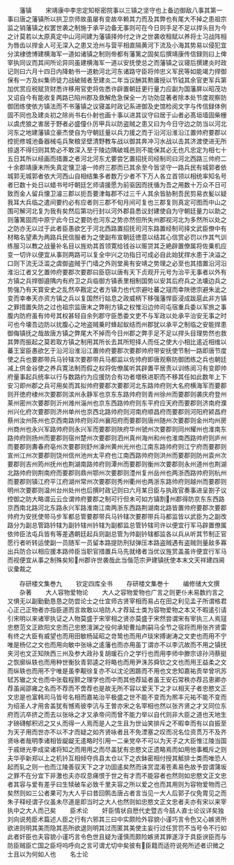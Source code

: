 <!-- { "loadSidebar": true } -->
　　藩镇
　　宋靖康中李忠定知枢密院事以三镇之坚守也上备边御敌八事其第一事曰唐之藩镇所以拱卫京师故虽屡有变故卒赖其力而及其弊也有尾大不掉之患祖宗监之销藩镇之权罢世袭之制施于承平边备无事则可在今日则手足不足以捍头目为今之计莫若以太原真定中山河间建为藩镇择帅付之许之世袭收租赋以养将士习战阵相为唇齿以捍金人可无深入之患又沧州与营平相直隔黄河下流及小海其势易以侵犯宜分滨棣徳博建横海军一道如诸镇之制则帝都有藩篱之固矣后撰靖康传信録则曰上俾宰执同议而其间所论异同虽建横海军一道以安抚使总之而藩镇之议寝后撰建炎时政记则曰六月十四日内降勅书一道勅河北河东诸路守臣将帅忠义军民等如能竭力捍御保有一方及纠集师徒力战破贼者至建炎二年当议酬其勲庸授以节钺其余官吏军兵第加优赏应税赋货财悉许移用官吏将佐悉许辟置朝廷更行量力应副为国藩屏以昭茂功又诏自今有能收复两路已陷州郡及救解危急保全一方功効显著者除本处节度观察防御团练使依方镇法而不书藩镇之议寝盖时政记系进御及史馆检阅文字与传信録体例固不同也及建炎初之除尚书右仆射也画十事以进其议守曰居于山者必髙垣墙固柴栅以虞虎狼之害居于野者必盛僮仆厉甲兵以防盗贼之患又曰为今日守边之防当以河北河东之地建藩镇立豪杰使自为守朝廷量以兵力援之而于沿河沿淮沿江置帅府要郡以控扼修城池备器械屯兵聚粮坚壁清野教车战以御其奔冲习水战以击其济渡使进无所掠退不得归则其势必不敢深入至于陵边隅破城邑则不能保其必无也凡忠定为相七十五日其所以经画而措置之者河北河东尤要尝乞置招抚司经制司曰河北西路三帅府二十余郡靖康末所失真定懐卫濬一帅府三郡而已其余至今皆坚守一路兵民有城郭者依城郭无城郭者依大河西山自相结集多者数万少者不下万人各立首领以相统率知名号者巳数十处日以蜡书号吁朝廷乞师请援愿为前驱因而抚循为吾之用数十万众不日可致而金人留兵懐卫濬三郡以扼吾要津每郡不过三千人其余皆胁制吾民剪易衣髪以疑我耳大兵临之遣间要约必有应者则三郡不旬月间可复也三郡复则真定可图而中山之围可解河北复为我有矣然后第功行封以河外郡县悉议封建使自为守朝廷量力以助之则藩篱固而中原宁此今日之要防也河东之势亦然但所失州郡视河北为多然所以处之之防亦无以过于此者臣愚欲乞于河北西路置招抚司河东路置经制司择文武臣僚中有材略名望素为两路兵民信服者为之使副布宣朝廷徳意以结其心信赏必罚以作其气训练服习以教之战量补名目以旌劝其首领寛给钱谷以赈贷其乏絶辟置僚属将佐乗机应变一切许以便宜从事则两路可以复全中兴之功指日可成必自此始犹捍水患于决溢之口则下流无泛滥之虞御盗贼于门墙之外则堂奥有安靖之势理之必至也其措置沿河沿淮沿江者又乞置帅府要郡次要郡曰臣窃以唐有天下贞观开元号为治平无事者以外有方镇之兵捍御邉隅内有府卫之兵临御方镇表里相制国势以安其后府兵之法壊边兵之势强乃有天寳安史之乱然卒戡定之者方镇力也代宗避吐蕃之冦而幸陜徳宗避朱泚之变而幸奉天亦资方镇之兵以复国然行姑息之政威柄下移强藩悍臣浸成跋扈此非方镇之罪措置失防之过也祖宗监唐末之弊削方镇之权惟沿边帅司屯宿重兵委以军旅之事腹内防府虽有帅号其权甚轻自余列郡守臣悉委文吏不与军政以处承平治安无事之时可也今壊吾边防以扰腹心之地盗贼乗时蜂起蚁结而州郡犹以承平之制临之安能捍患御侮镇抚之哉故唐方镇之弊尾大不掉而今日州郡之弊手足不足以捍头目理势然也救其弊而振起之莫若取方镇之制用其所长去其所短择人而任之使大小相比逺近相维以蕃王室臣愚欲乞于沿河沿淮沿江置帅府要郡次要郡帅府带安抚使节制一路即唐节度使之兵也要郡带兵马铃辖次要郡带兵马都监以佐帅府即唐观察防御团练之兵也朝廷减上供金谷使之养兵寛法制而假之权将佐僚属听其辟置平居责以训练阅习有变即帅府量事起兵统率以行与数路约为应援防合有功者増秩进职而不移其任如此数年上下安习即州郡之兵可用矣而其拟帅府要郡次要郡河北东路帅府则大名府横海军而要郡则开徳府棣州次要郡则滨州永静军也京东东路帅府则青州徐州而要郡则袭庆府登州莱州密州次要郡则沂州潍州淄州也京东西路帅府则东平府应天府而要郡则济南府濮州兴化府次要郡则济州单州也京西北路帅府则河南府顺昌府而要郡则河阳府颍昌府蔡州汝州陈州也京西南路帅府则邓州襄阳府而要郡则唐州随州次要郡则金州均州房州商州也永兴军路帅府则永兴军而要郡则陜府华州虢州次要郡则同州耀州也淮南东路帅府则扬州而要郡则宿州楚州次要郡则泗州真州海州和州也淮南西路帅府则庐州而要郡则夀春府亳州次要郡则舒州濠州黄州光州也江南东路帅府则江宁府而要郡则宣州江州次要郡则饶州信州池州太平府也江南西路帅府则洪州而要郡则防州袁州次要郡则吉州筠州抚州也荆湖南路帅府则潭州而要郡则衡州次要郡则永州道州也荆湖北路帅府则荆南府而要郡则鼎州鄂州次要郡则澧州复州岳州也两浙西路帅府则杭州而要郡则镇江府平江府湖州常州次要郡则秀州衢州也两浙东路帅府则越州而要郡则明州次要郡则温州台州处州也后撰时政记则曰六月某日臣与执政官奏事进呈劄子议控御之防大略谓云云佥谓帅府要郡之制可行但未可如方镇割州郡得防京东东西路京西南北路河北东路永兴军路淮南江南两浙东西路荆湖南北路皆置帅府要郡次要郡帅府为安抚使带马步军都总管要郡带兵马钤辖次要郡带兵马都监皆以武臣为之副改路分为副总管路钤辖为副钤辖州钤辖为副都监总管钤辖司许以便宜行军马辟置僚属依帅臣法屯兵皆有等差遇朝廷起兵则副总管为帅副钤辖都监各以兵从听其节制正官愿行者听转运使副一员随军一员留本路提防刑狱弹压本路盗贼遇有盗贼则量敌多寡出兵防合以相应援本路帅臣当职官措置兵马先就绪者当优议旌赏盖虽许便宜行军马而视便宜从事之制殊矣矧州郡许世袭哉此当偕范宗尹建镇抚使本末文天祥建四阃议彚裁之


　　存研楼文集巻九
　　钦定四库全书
　　存研楼文集巻十
　　编修储大文撰
　　杂著
　　大人容物爱物论
　　大人之容物爱物也广言之则更仆未易数约言之又惧无以副勤勤恳恳之防尝论士之仕宜师古贤宰相而易占在田之利见孟子所谓格君心正己正物者亦指臣道而言故敢以培防人才荐延士类为容物爱物之本又不暇逺引请引宋明以来诸宰执证之人物莫盛于宋宰相之贤亦莫盛于宋然尝谓宋有宰执三人焉冦忠愍范文正欧阳文忠而己忠愍澶渊之役何承矩曹灿荆嗣马全节之宿将而用张齐贤雷有终之大臣有威望也而用田敏杨延昭之竒鸷也而用卢琰宋搏谢涛之文吏也而用不宁唯是杨亿之文也而用向敏中张咏之逺藩也而亦用虽丁谓亦不以李沆故而不用之镇抚夹河也文正知陜西三州及参大政孙复胡瑗石介之学行也而用李师中滕宗谅孙沔蔡挺之恢廓纵轶也而用种世衡狄青郭逵之将略也而用尹洙苏舜钦之文也而用王益柔之文而纵轶也而用不宁唯是虽李觏徐复亦不以沈沦困踬而不用也文忠知嘉祐贡举曾巩苏轼苏辙之文也而中张载程颢之理学也而中而其他荐延者虽王安石常秩亦荐吕恵卿亦荐虽闻邵雍之名而不荐而不啻荐也是故无所不容以爱天下之才以相天子者忠愍文正文忠是也富韩司马皆号名相而嘉祐治平极盛之世不能不变而为熈丰元祐不能不变而为绍圣人才用舎盖犹有憾焉彼李沆与王曽亦宋之名宰相也然以张齐贤之才又同位东府而沆卒挤之而去以张咏之才又承帝问而曾不能力举以自代则非大臣之道也天地生才磅礴郁积迟之又乆而得一人焉而是人之生且为世讪笑排斥之不暇幸而有以自振至为天子用而世亦不以不才而疑之如齐贤咏者且不免湮塞之叹而况名位资贯万不及齐贤咏者哉明季诸相皆龊龊无逺略时引用一二亲党卒不可以为天子之大臣惟江陵当国于戚继光李成梁诸将知之而用用之而尽盖犹有忠愍文正遗略焉而如用他事概斥之则夫华亭新郑以上之机钤互相倾夺呉县太仓以下之衣鉢密相付授其觝排士类而唯恐人起而轧之则一也而江陵善驭天下之才功固逺矣然而诛赏混淆苍素易色故予尝谓蒲坂之罪不在分宜下非激也夫亦叹息痛恨于世之有才而不能容者也然则如忠愍文正文忠者其容与爱有差乎曰生犊破车必致千里夫容之所以爱之也而其用则为容物爱物而己矣然则如三公者果可为大人乎曰昔回鹘击唐占者言当见一大人后郭子仪免胄见之而朱子释经谓子仪虽未尽道是即当时之大人也然则如忠愍文正文忠者夫亦有宋以来宰执中之大人而己矣
　　臣术论
　　奸臣情状自厯代史暨古今喆人直士论议详矣独刘向说苑臣术篇述人臣之行有六邪其三曰中实颇险外容貌小谨巧言令色又心嫉贤所欲进则明其美而隐其恶所欲退则明其过而匿其美使主妄行过任赏罚不当号令不行如此者奸臣也夫容貌小谨巧言令色世且疑为谨慎而颇险嫉贤其罪遂浮于具臣谀臣而与防臣贼臣亡国之臣埒呜呼向之言可谓尤切中矣彼有臣籍而适符说苑所述者识微之士且以为何如人也
　　名士论
